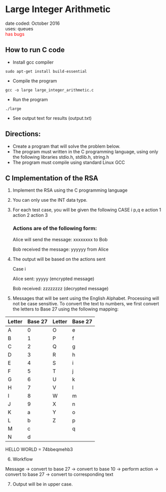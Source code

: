 # Large Integer Arithmetic
date coded: October 2016  
uses: queues  
<span style="color:red">has bugs</span>

## How to run C code

- Install gcc compiler
```
sudo apt-get install build-essential
```
- Compile the program
```
gcc -o large large_integer_arithmetic.c
```
- Run the program
```
./large
```
- See output text for results (output.txt)

## Directions:

- Create a program that will solve the problem below.
- The program must written in the C programming language, using only the following libraries stdio.h, stdlib.h, string.h
- The program must compile using standard Linux GCC


## C Implementation of the RSA

 
1. Implement the RSA using the C programming language
2. You can only use the INT data type.
3. For each test case, you will be given the following
    CASE i
    p,q
    e
    action 1
    action 2
    action 3

    ### Actions are of the following form:

    Alice will send the message: xxxxxxxx to Bob

    Bob received the message: yyyyyy from Alice

4. The output will be based on the actions sent

    Case i

    Alice sent: yyyyy (encrypted message)

    Bob received: zzzzzzzz (decrypted message)

5. Messages that will be sent using the English Alphabet. Processing will not be case sensitive. To convert the text to numbers, we first convert the letters to Base 27 using the following mapping:


| Letter | Base 27 | Letter | Base 27 |
|---|---|---|---|
| A | 0 | O | e |
| B | 1 | P | f | 
| C | 2 | Q | g | 
| D | 3 | R | h | 
| E | 4 | S | i
|F | 5 | T | j | 
|G | 6 | U | k | 
|H | 7 | V | l | 
|I | 8 | W | m | 
|J | 9 | X | n | 
|K | a | Y | o | 
|L | b | Z | p | 
|M | c | <SPACE> | q | 
|N | d |  |  |  


HELLO WORLD = 74bbeqmehb3


6. Workflow

Message -> convert to base 27 -> convert to base 10 -> perform action -> convert to base 27 -> convert to corresponding text

7. Output will be in upper case.
